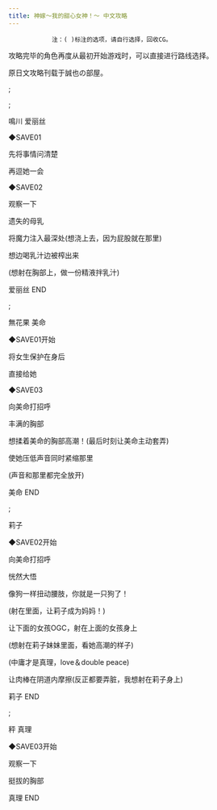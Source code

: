 ```yaml
---
title: 神嫁～我的甜心女神！～ 中文攻略
---
```


                注：( )标注的选项，请自行选择，回收CG。

攻略完毕的角色再度从最初开始游戏时，可以直接进行路线选择。

原日文攻略刊载于誠也の部屋。



 ;



 ;



鳴川 爱丽丝



◆SAVE01



先将事情问清楚



再逗她一会



◆SAVE02



观察一下



遗失的母乳



将魔力注入最深处(想浇上去，因为屁股就在那里)



想边喝乳汁边被榨出来



(想射在胸部上，做一份精液拌乳汁)



爱丽丝 END



 ;



無花果 美命



◆SAVE01开始



将女生保护在身后



直接给她



◆SAVE03



向美命打招呼



丰满的胸部



想揉着美命的胸部高潮！(最后时刻让美命主动套弄)



使她压低声音同时紧缩那里



(声音和那里都完全放开)



美命 END



 ;



莉子



◆SAVE02开始



向美命打招呼



恍然大悟



像狗一样扭动腰肢，你就是一只狗了！



(射在里面，让莉子成为妈妈！)



让下面的女孩OGC，射在上面的女孩身上



(想射在莉子妹妹里面，看她高潮的样子)



(中庸才是真理，love＆double peace)



让肉棒在阴道内摩擦(反正都要弄脏，我想射在莉子身上)



莉子 END



 ;



秤 真理



◆SAVE03开始



观察一下



挺拔的胸部



真理 END


              
